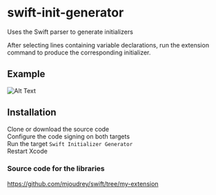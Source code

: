 # swift-init-generator
Uses the Swift parser to generate initializers

After selecting lines containing variable declarations, run the extension command to produce the corresponding initializer.

## Example
![Alt Text](https://github.com/mjoudrey/swift-init-generator/blob/master/out.gif)

## Installation 
Clone or download the source code  
Configure the code signing on both targets  
Run the target `Swift Initializer Generator`  
Restart Xcode  

### Source code for the libraries
https://github.com/mjoudrey/swift/tree/my-extension
